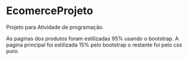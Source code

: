 # EcomerceProjeto
Projeto para Atividade de programação. 

As paginas dos produtos foram estilizadas 95% usando o bootstrap.
A pagina principal foi estilizada 15% pelo bootstrap o restante foi pelo css puro.
